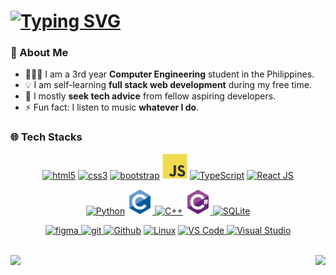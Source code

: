 # [![Typing SVG](https://readme-typing-svg.demolab.com?font=Fira+Code&weight=800&size=40&pause=1000&width=435&lines=Hi+there!;How+are+you+doing%3F)](https://git.io/typing-svg)

### 🚀 About Me 

- 🧑🏻‍💻 I am a 3rd year **Computer Engineering** student in the Philippines. 
- 💡 I am self-learning **full stack web development** during my free time.
- 🤔 I mostly **seek tech advice** from fellow aspiring developers.
- ⚡ Fun fact: I listen to music **whatever I do**.

### 🌐 Tech Stacks
<p align="center"> 
  <a href="https://www.w3schools.com/html/" target="_blank" rel="noreferrer"><img src="https://cdn.jsdelivr.net/gh/devicons/devicon/icons/html5/html5-original.svg" alt="html5" width="40" height="40"/></a>
  <a href="https://www.w3.org/css/" target="_blank" rel="noreferrer"><img src="https://cdn.jsdelivr.net/gh/devicons/devicon/icons/css3/css3-original.svg" alt="css3" width="40" height="40"/></a>
  <a href="https://getbootstrap.com" target="_blank" rel="noreferrer"><img src="https://cdn.jsdelivr.net/gh/devicons/devicon/icons/bootstrap/bootstrap-original.svg" alt="bootstrap" width="40" height="40"/></a>
  <a href="https://developer.mozilla.org/en-US/docs/Web/JavaScript" target="_blank" rel="noreferrer"><img src="https://raw.githubusercontent.com/devicons/devicon/master/icons/javascript/javascript-original.svg" alt="javascript" width="40" height="40"/></a>
  <a href="https://www.typescriptlang.org/" target="_blank" rel="noreferrer"><img src="https://cdn.jsdelivr.net/gh/devicons/devicon/icons/typescript/typescript-original.svg" alt="TypeScript" width="40" height="40"/></a>
  <a href="https://react.dev/" target="_blank" rel="noreferrer"><img src="https://cdn.jsdelivr.net/gh/devicons/devicon/icons/react/react-original.svg" alt="React JS" width="40" height="40"/></a>
 </p>
 <p align="center">
  <a href="https://www.python.org/" target="_blank" rel="noreferrer"><img src="https://cdn.jsdelivr.net/gh/devicons/devicon/icons/python/python-original.svg" alt="Python" width="40" height="40"></a>
   <a href="https://www.cprogramming.com/" target="_blank" rel="noreferrer"> <img src="https://raw.githubusercontent.com/devicons/devicon/master/icons/c/c-original.svg" alt="c" width="40" height="40"/> </a>
   <a href="https://www.w3schools.com/cpp/default.asp" target="_blank" rel="noreferrer"><img src="https://cdn.jsdelivr.net/gh/devicons/devicon/icons/cplusplus/cplusplus-original.svg" alt="C++" width="40" height="40" /></a>
   <a href="https://www.w3schools.com/cs/" target="_blank" rel="noreferrer"> <img src="https://raw.githubusercontent.com/devicons/devicon/master/icons/csharp/csharp-original.svg" alt="csharp" width="40" height="40"/> </a>
   <a href="https://www.sqlite.org/index.html" target="_blank" rel="noreferrer"><img src="https://cdn.jsdelivr.net/gh/devicons/devicon/icons/sqlite/sqlite-original.svg" alt="SQLite" width="40" height="40"/></a>
</p>
<p align="center">
<a href="https://www.figma.com/" target="_blank" rel="noreferrer"> <img src="https://www.vectorlogo.zone/logos/figma/figma-icon.svg" alt="figma" width="40" height="40"/> </a>
   <a href="https://git-scm.com/" target="_blank" rel="noreferrer"> <img src="https://www.vectorlogo.zone/logos/git-scm/git-scm-icon.svg" alt="git" width="40" height="40"/> </a>
   <a href="https://github.com/" target="_blank" rel="noreferrer"><img src='https://img.icons8.com/?id=akG4VRhAoSii&size=2x&color=000000' alt='Github' width="40" height="40"></a>
   <a href="https://www.linux.org/forums/#linux-tutorials.122" target="_blank" rel="noreferrer"><img src="https://cdn.jsdelivr.net/gh/devicons/devicon/icons/linux/linux-original.svg" alt="Linux" width="40" height="40"/></a>
   <a href="https://code.visualstudio.com/" target="_blank" rel="noreferrer"><img src='https://img.icons8.com/?id=9OGIyU8hrxW5&size=2x&color=000000' alt='VS Code' width="40" height="40"> </a>
   <a href="https://visualstudio.microsoft.com/" target="_blank" rel="noreferrer"><img src="https://cdn.jsdelivr.net/gh/devicons/devicon/icons/visualstudio/visualstudio-plain.svg" alt="Visual Studio" width="40" height="40"  /></a>
</p>

<br/>

<div style="display: flex; justify-content: space-between;">
  <a href="https://github.com/ivanovich18">
    <img height="200" src="https://github-readme-stats.vercel.app/api?username=ivanovich18&show_icons=true&theme=transparent&title_color=fff&text_color=fff&icon_color=fff&include_all_commits=true&rank_icon=percentile"/>
  </a>
  <a href="https://github.com/ivanovich18">
    <img height="200" src="https://github-readme-stats.vercel.app/api/top-langs/?username=ivanovich18&show_icons=true&theme=transparent&title_color=fff&text_color=fff&icon_color=fff&layout=compact"/>
  </a>
</div>

<!--

<a href="https://github.com/ivanovich18">
  <img height=200 align="center" src="https://github-readme-stats.vercel.app/api?username=ivanovich18&show_icons=true&theme=transparent&title_color=fff&text_color=fff&icon_color=fff&include_all_commits=true&rank_icon=percentile"/>
</a>
<a href="https://github.com/ivanovich18">
  <img height=200 align="center" src="https://github-readme-stats.vercel.app/api/top-langs/?username=ivanovich18&show_icons=true&theme=transparent&title_color=fff&text_color=fff&icon_color=fff&layout=compact"/>
</a> 

<!--

[![Ivan's GitHub stats](https://github-readme-stats.vercel.app/api?username=ivanovich18&show_icons=true&theme=transparent&title_color=fff&text_color=fff&icon_color=fff&include_all_commits=true&rank_icon=percentile)](https://github.com/ivanovich18)

[![Ivan's Top Languages](https://github-readme-stats.vercel.app/api/top-langs/?username=ivanovich18&show_icons=true&theme=transparent&title_color=fff&text_color=fff&icon_color=fff&layout=compact)](https://github.com/ivanovich18)

-->
<!--
**ivanovich18/ivanovich18** is a ✨ _special_ ✨ repository because its `README.md` (this file) appears on your GitHub profile.

Here are some ideas to get you started:

- 🔭 I’m currently working on ...
- 🌱 I’m currently learning ...
- 👯 I’m looking to collaborate on ...
- 🤔 I’m looking for help with ...
- 💬 Ask me about ...
- 📫 How to reach me: ...
- 😄 Pronouns: ...
- ⚡ Fun fact: ...
-->
